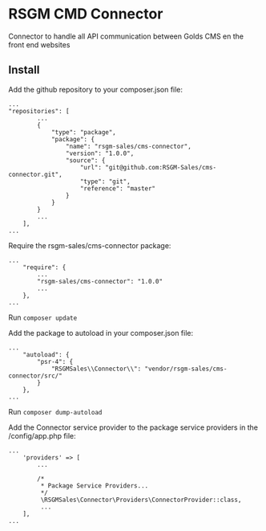 # RSGM CMD Connector
Connector to handle all API communication between Golds CMS en the front end websites

## Install

Add the github repository to your composer.json file:

```
...
"repositories": [
        ...
        {
            "type": "package",
            "package": {
                "name": "rsgm-sales/cms-connector",
                "version": "1.0.0",
                "source": {
                    "url": "git@github.com:RSGM-Sales/cms-connector.git",
                    "type": "git",
                    "reference": "master"
                }
            }
        }
        ...
    ],
...
```

Require the rsgm-sales/cms-connector package:

```
...
    "require": {
        ...
        "rsgm-sales/cms-connector": "1.0.0"
        ...
    },
...
```

Run ```composer update```

Add the package to autoload in your composer.json file:

```
...
    "autoload": {
        "psr-4": {
            "RSGMSales\\Connector\\": "vendor/rsgm-sales/cms-connector/src/"
        }
    },
...
```

Run ```composer dump-autoload```


Add the Connector service provider to the package service providers in the /config/app.php file:

```
...
    'providers' => [
        ...

        /*
         * Package Service Providers...
         */
         \RSGMSales\Connector\Providers\ConnectorProvider::class,
         ...
    ],
...
```


